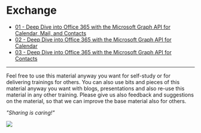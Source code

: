 # Exchange

- [01 - Deep Dive into Office 365 with the Microsoft Graph API for Calendar, Mail, and Contacts](./01%20Deep%20Dive%20into%20Office%20365%20with%20the%20Microsoft%20Graph%20API%20for%20Calendar%2C%20Mail%2C%20and%20Contacts)
- [02 - Deep Dive into Office 365 with the Microsoft Graph API for Calendar](./02%20Deep%20Dive%20into%20Office%20365%20with%20the%20Microsoft%20Graph%20API%20for%20Calendar)
- [03 - Deep Dive into Office 365 with the Microsoft Graph API for Contacts](./03%20Deep%20Dive%20into%20Office%20365%20with%20the%20Microsoft%20Graph%20API%20for%20Contacts)

----------

Feel free to use this material anyway you want for self-study or for delivering trainings for others. You can also use bits and pieces of this material anyway you want with blogs, presentations and also re-use this material in any other training. Please give us also feedback and suggestions on the material, so that we can improve the base material also for others.

*"Sharing is caring!"*

<img src="https://telemetry.sharepointpnp.com/TrainingContent/Exchange/readme.md" />